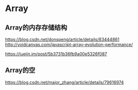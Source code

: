 
# Array

## Array的内存存储结构

https://blog.csdn.net/donspeng/article/details/83444861
http://voidcanvas.com/javascript-array-evolution-performance/

https://juejin.im/post/5b3731b36fb9a00e5326f087

## Array的空

https://blog.csdn.net/major_zhang/article/details/79616974
